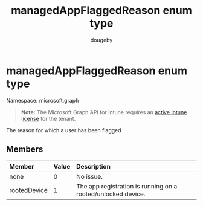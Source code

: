 ﻿---
title: "managedAppFlaggedReason enum type"
description: "The reason for which a user has been flagged"
author: "dougeby"
localization_priority: Normal
ms.prod: "intune"
doc_type: enumPageType
---

# managedAppFlaggedReason enum type

Namespace: microsoft.graph

> **Note:** The Microsoft Graph API for Intune requires an [active Intune license](https://go.microsoft.com/fwlink/?linkid=839381) for the tenant.

The reason for which a user has been flagged

## Members

| Member       | Value | Description                                                  |
| :----------- | :---- | :----------------------------------------------------------- |
| none         | 0     | No issue.                                                    |
| rootedDevice | 1     | The app registration is running on a rooted/unlocked device. |
